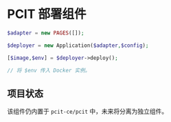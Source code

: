 # PCIT 部署组件

```php
$adapter = new PAGES([]);

$deployer = new Application($adapter,$config);

[$image,$env] = $deployer->deploy();

// 将 $env 传入 Docker 实例。
```

## 项目状态

该组件仍内置于 `pcit-ce/pcit` 中，未来将分离为独立组件。
